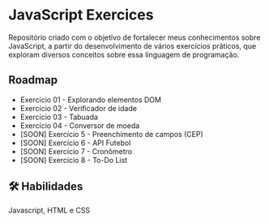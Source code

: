 
# JavaScript Exercices

Repositório criado com o objetivo de fortalecer meus conhecimentos sobre JavaScript, a partir do desenvolvimento de vários exercícios práticos, que exploram diversos conceitos sobre essa linguagem de programação.


## Roadmap

- Exercício 01 - Explorando elementos DOM
- Exercício 02 - Verificador de idade
- Exercício 03 - Tabuada
- Exercício 04 - Conversor de moeda
- [SOON] Exercício 5 - Preenchimento de campos (CEP)
- [SOON] Exercício 6 - API Futebol
- [SOON] Exercício 7 - Cronômetro
- [SOON] Exercício 8 - To-Do List


## 🛠 Habilidades
Javascript, HTML e CSS

